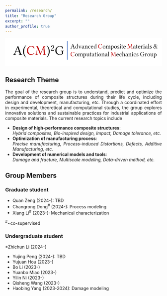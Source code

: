 ```yaml
---
permalink: /research/
title: "Research Group"
excerpt: ""
author_profile: true
---
```

<style> .aligncenter {text-align: center;} </style>
<style> body {text-align: justify} </style> <!-- Justify text. -->

<img src='/images/acm2g.png' width = "800"><br/>

## Research Theme
The goal of the research group is to understand, predict and optimize the performance of composite structures during their life cycle, including design and development, manufacturing, etc. Through a coordinated effort in experimental, theoretical and computational studies, the group explores innovative solutions and sustainable practices for industrial applications of composite materials. The current research topics include
- **Design of high-performance composite structures**: \
   *Hybrid composites, Bio-inspired design, Impact, Damage tolerance, etc.*
- **Optimization of manufacturing process**: \
  *Precise manufacturing, Process-induced Distortions, Defects, Additive Manufacturing, etc.*
- **Development of numerical models and tools**: \
  *Damage and fracture, Multiscale modeling, Data-driven method, etc.* 


## Group Members

### Graduate student
* Quan Zeng (2024-): TBD
* Changrong Dong<sup>#</sup> (2024-): Process modeling
* Xiang Li<sup>#</sup> (2023-): Mechanical characterization

<sup>#</sup>\~co-supervised

### Undergraduate student
*Zhichun Li (2024-)
* Yujing Peng (2024-): TBD
* Yujuan Hou (2023-)
* Bo Li (2023-)
* Yuanbo Miao (2023-)
* Yilin Ni (2023-)
* Qisheng Wang (2023-)
* Haobing Yang (2023-2024): Damage modeling
